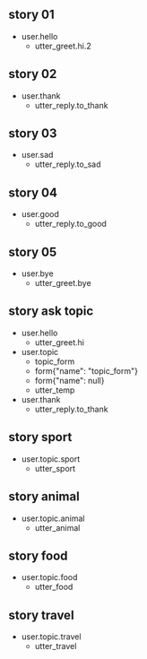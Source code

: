 ## story 01
* user.hello
    - utter_greet.hi.2
    
## story 02
* user.thank
    - utter_reply.to_thank
    
## story 03
* user.sad
    - utter_reply.to_sad
    
## story 04
* user.good
    - utter_reply.to_good      
    
## story 05
* user.bye
    - utter_greet.bye
    
## story ask topic
* user.hello
    - utter_greet.hi
* user.topic
    - topic_form
    - form{"name": "topic_form"}
    - form{"name": null}
    - utter_temp
* user.thank
    - utter_reply.to_thank
    
    
## story sport
* user.topic.sport
    - utter_sport
    
## story animal
* user.topic.animal
    - utter_animal

## story food
* user.topic.food
    - utter_food

## story travel
* user.topic.travel
    - utter_travel
